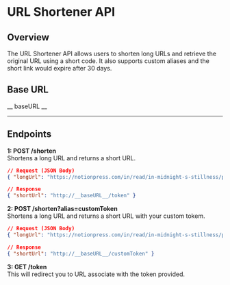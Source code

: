 # URL Shortener API

## Overview
The URL Shortener API allows users to shorten long URLs and retrieve the original URL using a short code. It also supports custom aliases and the short link would expire after 30 days.

## Base URL

__ baseURL __

---

## **Endpoints**

**1: POST /shorten**  
Shortens a long URL and returns a short URL.  

```json
// Request (JSON Body)
{ "longUrl": "https://notionpress.com/in/read/in-midnight-s-stillness/paperback" }

// Response
{ "shortUrl": "http://__baseURL__/token" }
```

**2: POST /shorten?alias=customToken**  
Shortens a long URL and returns a short URL with your custom tokem.  

```json
// Request (JSON Body)
{ "longUrl": "https://notionpress.com/in/read/in-midnight-s-stillness/paperback" }

// Response
{ "shortUrl": "http://__baseURL__/customToken" }
```

**3: GET /token**  
This will redirect you to URL associate with the token provided.

